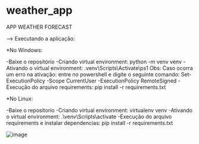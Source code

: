# weather_app

APP WEATHER FORECAST

--> Executando a aplicação:

*No Windows:

-Baixe o repositório
-Criando virtual environment: python -m venv venv
-Ativando o virtual environment: .venv\Scripts\Activate\ps1
Obs: Caso ocorra um erro na ativação: entre no powershell e digite o seguinte comando: Set-ExecutionPolicy -Scope CurrentUser -ExecutionPolicy RemoteSigned
-Execução do arquivo requirements: pip install -r requirements.txt

*No Linux:

-Baixe o repositorio
-Criando virtual environment: virtualenv venv
-Ativando o virtual environment: .\venv\Scripts\activate
-Execução do arquivo requirements e instalar dependencias: pip install -r requirements.txt

![image](https://user-images.githubusercontent.com/87100340/139772363-3b9a9538-8dcb-470a-963a-de4f63e08492.png)

